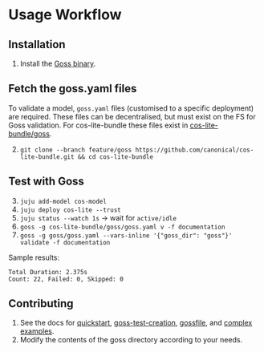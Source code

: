 # Usage Workflow

## Installation
1. Install the [Goss binary](https://goss.readthedocs.io/en/stable/installation/).

## Fetch the goss.yaml files
To validate a model, `goss.yaml` files (customised to a specific deployment) are required. These files can be decentralised, but must exist on the FS for Goss validation. For cos-lite-bundle these files exist in [cos-lite-bundle/goss](https://github.com/canonical/cos-lite-bundle/tree/feature/goss/goss).

2. `git clone --branch feature/goss https://github.com/canonical/cos-lite-bundle.git && cd cos-lite-bundle`

## Test with Goss
3. `juju add-model cos-model`
4. `juju deploy cos-lite --trust`
5. `juju status --watch 1s` -> wait for `active/idle`
6. `goss -g cos-lite-bundle/goss/goss.yaml v -f documentation`
6. `goss -g goss/goss.yaml --vars-inline '{"goss_dir": "goss"}' validate -f documentation`

Sample results:
```
Total Duration: 2.375s
Count: 22, Failed: 0, Skipped: 0
```

## Contributing

1. See the docs for [quickstart](https://goss.readthedocs.io/en/stable/quickstart/), [goss-test-creation](https://goss.readthedocs.io/en/stable/gossfile/#goss-test-creation), [gossfile](https://goss.readthedocs.io/en/stable/gossfile/#gossfile), and [complex examples](https://goss.readthedocs.io/en/stable/gossfile/#examples).
2. Modify the contents of the goss directory according to your needs.
